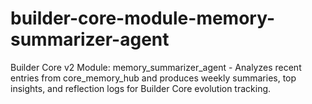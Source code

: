 # builder-core-module-memory-summarizer-agent
Builder Core v2 Module: memory_summarizer_agent - Analyzes recent entries from core_memory_hub and produces weekly summaries, top insights, and reflection logs for Builder Core evolution tracking.
